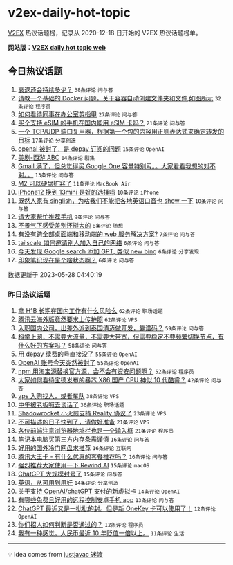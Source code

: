 # v2ex-daily-hot-topic

[V2EX](https://www.v2ex.com/) 热议话题榜，记录从 2020-12-18 日开始的 V2EX 热议话题榜单。

**网站版：[V2EX daily hot topic web](https://boojack.github.io/v2ex-daily-hot-topic-web/)**

## 今日热议话题

<!-- TODAY BEGIN -->

1. [衰退还会持续多少？](https://www.v2ex.com/t/943546) `38条评论` `问与答`
1. [请教一个基础的 Docker 问题，关于容器自动创建文件夹和文件,如图所示](https://www.v2ex.com/t/943534) `32条评论` `程序员`
1. [如何看待同事在办公室剪指甲](https://www.v2ex.com/t/943544) `27条评论` `问与答`
1. [买个支持 eSIM 的手机在国内能用 eSIM 卡吗？](https://www.v2ex.com/t/943540) `21条评论` `问与答`
1. [一个 TCP/UDP 端口复用器，根据第一个包的内容用正则表达式来确定转发的目标](https://www.v2ex.com/t/943547) `17条评论` `分享创造`
1. [openai 被封了，是 depay 订阅的问题](https://www.v2ex.com/t/943557) `15条评论` `OpenAI`
1. [美剧-西游 ABC](https://www.v2ex.com/t/943535) `14条评论` `剧集`
1. [Gmail 满了，但总觉得买 Google One 容量特别亏。。大家看看我想的对不对。。](https://www.v2ex.com/t/943560) `13条评论` `问与答`
1. [M2 可以硬盘扩容了](https://www.v2ex.com/t/943541) `11条评论` `MacBook Air`
1. [iPhone12 换到 13mini 是好的选择吗](https://www.v2ex.com/t/943558) `10条评论` `iPhone`
1. [既然人家有 singlish，为啥我们不能把各地英语口音也 show 一下](https://www.v2ex.com/t/943542) `10条评论` `问与答`
1. [请大家帮忙推荐手机](https://www.v2ex.com/t/943538) `9条评论` `问与答`
1. [不景气下感受差别还挺大的](https://www.v2ex.com/t/943572) `8条评论` `随想`
1. [有没有跨全部桌面端和移动端的 web 服务解决方案?](https://www.v2ex.com/t/943553) `7条评论` `问与答`
1. [tailscale 如何邀请别人加入自己的网络](https://www.v2ex.com/t/943556) `6条评论` `问与答`
1. [今天发现 Google search 添加 GPT, 类似 new bing](https://www.v2ex.com/t/943551) `6条评论` `分享发现`
1. [印象笔记现在是个啥状态啊？](https://www.v2ex.com/t/943549) `6条评论` `问与答`

数据更新于 2023-05-28 04:40:19

<!-- TODAY END -->

### 昨日热议话题

<!-- YESTERDAY BEGIN -->

1. [拿 H1B 长期在国内工作有什么风险么](https://www.v2ex.com/t/943404) `62条评论` `职场话题`
1. [腾讯云海外版竟然要求上传护照](https://www.v2ex.com/t/943347) `62条评论` `VPS`
1. [入职国内公司，出差外派到泰国清迈做开发，靠谱码？](https://www.v2ex.com/t/943475) `59条评论` `问与答`
1. [科学上网，不需要大流量，不需要大带宽，但需要稳定不要频繁切换节点，有什么好的方案吗？](https://www.v2ex.com/t/943430) `58条评论` `问与答`
1. [用 depay 续费的号直接没了](https://www.v2ex.com/t/943370) `55条评论` `OpenAI`
1. [OpenAI 账号今天突然被封了](https://www.v2ex.com/t/943395) `55条评论` `OpenAI`
1. [npm 用淘宝源替换官方源，会不会有资安问题啊？](https://www.v2ex.com/t/943410) `52条评论` `程序员`
1. [大家如何看待宝德发布的暴芯 X86 国产 CPU 神似 10 代酷睿？](https://www.v2ex.com/t/943346) `42条评论` `问与答`
1. [vps 入购找人，或者车队](https://www.v2ex.com/t/943412) `38条评论` `VPS`
1. [中午被老板喊去谈话了](https://www.v2ex.com/t/943429) `36条评论` `职场话题`
1. [Shadowrocket 小火煎支持 Reality 协议了](https://www.v2ex.com/t/943345) `23条评论` `VPS`
1. [不可描述的日子快到了，请做好准备](https://www.v2ex.com/t/943482) `21条评论` `VPS`
1. [各位前端注意浏览器地址栏也是一个输入框](https://www.v2ex.com/t/943427) `21条评论` `程序员`
1. [笔记本电脑买第三方内存条需谨慎](https://www.v2ex.com/t/943394) `16条评论` `问与答`
1. [好用的国外冷门网盘求推荐](https://www.v2ex.com/t/943372) `16条评论` `互联网`
1. [腾讯大王卡 - 有什么优惠的套餐推荐吗？](https://www.v2ex.com/t/943356) `16条评论` `问与答`
1. [强烈推荐大家使用一下 Rewind.AI](https://www.v2ex.com/t/943472) `15条评论` `macOS`
1. [ChatGPT 大规模封号了](https://www.v2ex.com/t/943435) `15条评论` `问与答`
1. [英语，从可用到用好](https://www.v2ex.com/t/943426) `14条评论` `分享创造`
1. [关于支持 OpenAI/chatGPT 支付的新虚拟卡](https://www.v2ex.com/t/943415) `14条评论` `OpenAI`
1. [有哪些免费且好用的远程控制安卓手机 app](https://www.v2ex.com/t/943341) `13条评论` `问与答`
1. [ChatGPT 最近又是一批批的封。但是新 OneKey 卡可以使用了！](https://www.v2ex.com/t/943486) `12条评论` `OpenAI`
1. [你们招人如何判断是否通过的？](https://www.v2ex.com/t/943479) `12条评论` `程序员`
1. [我有一种感觉，人民币最近 10 年贬值一倍以上。](https://www.v2ex.com/t/943481) `11条评论` `生活`

<!-- YESTERDAY END -->

---

💡 Idea comes from [justjavac 迷渡](https://github.com/justjavac/)
